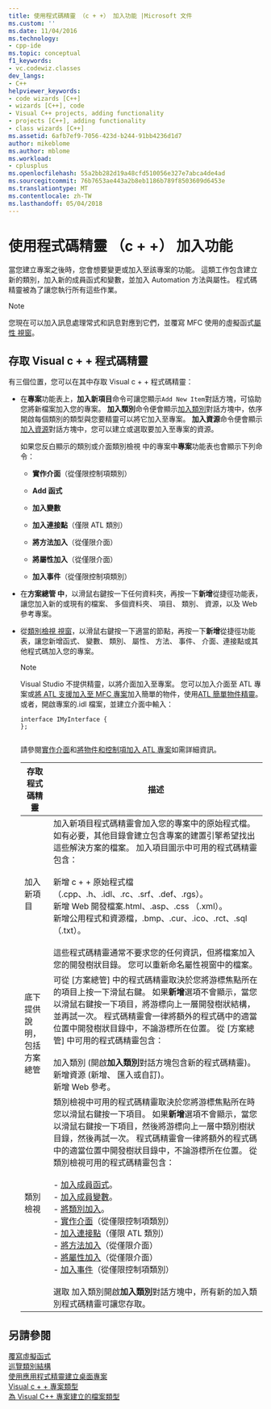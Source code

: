 ```yaml
---
title: 使用程式碼精靈 （c + +） 加入功能 |Microsoft 文件
ms.custom: ''
ms.date: 11/04/2016
ms.technology:
- cpp-ide
ms.topic: conceptual
f1_keywords:
- vc.codewiz.classes
dev_langs:
- C++
helpviewer_keywords:
- code wizards [C++]
- wizards [C++], code
- Visual C++ projects, adding functionality
- projects [C++], adding functionality
- class wizards [C++]
ms.assetid: 6afb7ef9-7056-423d-b244-91bb4236d1d7
author: mikeblome
ms.author: mblome
ms.workload:
- cplusplus
ms.openlocfilehash: 55a2bb282d19a48cfd510056e327e7abca4de4ad
ms.sourcegitcommit: 76b7653ae443a2b8eb1186b789f8503609d6453e
ms.translationtype: MT
ms.contentlocale: zh-TW
ms.lasthandoff: 05/04/2018
---
```

# <a name="adding-functionality-with-code-wizards-c"></a>使用程式碼精靈 （c + +） 加入功能
當您建立專案之後時，您會想要變更或加入至該專案的功能。 這類工作包含建立新的類別，加入新的成員函式和變數，並加入 Automation 方法與屬性。 程式碼精靈被為了讓您執行所有這些作業。  
  
> [!NOTE]
>  您現在可以加入訊息處理常式和訊息對應到它們，並覆寫 MFC 使用的虛擬函式[屬性 視窗](/visualstudio/ide/reference/properties-window)。  
  
## <a name="accessing-visual-c-code-wizards"></a>存取 Visual c + + 程式碼精靈  
 有三個位置，您可以在其中存取 Visual c + + 程式碼精靈：  
  
-   在**專案**功能表上，**加入新項目**命令可讓您顯示`Add New Item`對話方塊，可協助您將新檔案加入您的專案。 **加入類別**命令便會顯示[加入類別](../ide/add-class-dialog-box.md)對話方塊中，依序開啟每個類別的類型與您要精靈可以將它加入至專案。 **加入資源**命令便會顯示[加入資源](../windows/add-resource-dialog-box.md)對話方塊中，您可以建立或選取要加入至專案的資源。  
  
     如果您反白顯示的類別或介面類別檢視 中的專案中**專案**功能表也會顯示下列命令：  
  
    -   **實作介面**（從僅限控制項類別）  
  
    -   **Add 函式**  
  
    -   **加入變數**  
  
    -   **加入連接點**（僅限 ATL 類別）  
  
    -   **將方法加入**（從僅限介面）  
  
    -   **將屬性加入**（從僅限介面）  
  
    -   **加入事件**（從僅限控制項類別）  
  
-   在**方案總管 中**，以滑鼠右鍵按一下任何資料夾，再按一下**新增**從捷徑功能表，讓您加入新的或現有的檔案、 多個資料夾、 項目、 類別、 資源，以及 Web 參考專案。  
  
-   從[類別檢視 視窗](http://msdn.microsoft.com/en-us/8d7430a9-3e33-454c-a9e1-a85e3d2db925)，以滑鼠右鍵按一下適當的節點，再按一下**新增**從捷徑功能表，讓您新增函式、 變數、 類別、 屬性、 方法、 事件、 介面、連接點或其他程式碼加入您的專案。  
  
    > [!NOTE]
    >  Visual Studio 不提供精靈，以將介面加入至專案。 您可以加入介面至 ATL 專案或[將 ATL 支援加入至 MFC 專案](../mfc/reference/adding-atl-support-to-your-mfc-project.md)加入簡單的物件，使用[ATL 簡單物件精靈](../atl/reference/atl-simple-object-wizard.md)。 或者，開啟專案的.idl 檔案，並建立介面中輸入：  
  
    ```  
    interface IMyInterface {  
    };  
  
    ```  
  
     請參閱[實作介面](../ide/implementing-an-interface-visual-cpp.md)和[將物件和控制項加入 ATL 專案](../atl/reference/adding-objects-and-controls-to-an-atl-project.md)如需詳細資訊。  
  
    |存取程式碼精靈|描述|  
    |-----------------------------|-----------------|  
    |加入新項目|加入新項目程式碼精靈會加入您的專案中的原始程式檔。 如有必要，其他目錄會建立包含專案的建置引擎希望找出這些解決方案的檔案。 加入項目圖示中可用的程式碼精靈包含：<br /><br /> 新增 c + + 原始程式檔 （.cpp、.h、.idl、.rc、.srf、.def、.rgs）。<br />新增 Web 開發檔案.html、.asp、.css （.xml）。<br />新增公用程式和資源檔，.bmp、.cur、.ico、.rct、.sql （.txt）。<br /><br /> 這些程式碼精靈通常不要求您的任何資訊，但將檔案加入您的開發樹狀目錄。 您可以重新命名屬性視窗中的檔案。|  
    |底下提供說明，包括方案總管|可從 [方案總管] 中的程式碼精靈取決於您將游標焦點所在的項目上按一下滑鼠右鍵。 如果**新增**選項不會顯示，當您以滑鼠右鍵按一下項目，將游標向上一層開發樹狀結構，並再試一次。 程式碼精靈會一律將額外的程式碼中的適當位置中開發樹狀目錄中，不論游標所在位置。 從 [方案總管] 中可用的程式碼精靈包含：<br /><br /> 加入類別 (開啟**加入類別**對話方塊包含新的程式碼精靈)。<br />新增資源 (新增、 匯入或自訂)。<br />新增 Web 參考。|  
    |類別檢視|類別檢視中可用的程式碼精靈取決於您將游標焦點所在時您以滑鼠右鍵按一下項目。 如果**新增**選項不會顯示，當您以滑鼠右鍵按一下項目，然後將游標向上一層中類別樹狀目錄，然後再試一次。 程式碼精靈會一律將額外的程式碼中的適當位置中開發樹狀目錄中，不論游標所在位置。 從 類別檢視可用的程式碼精靈包含：<br /><br /> -   [加入成員函式](../ide/adding-a-member-function-visual-cpp.md)。<br />-   [加入成員變數](../ide/adding-a-member-variable-visual-cpp.md)。<br />-   [將類別加入](../ide/adding-a-class-visual-cpp.md)。<br />-   [實作介面](../ide/implement-interface-wizard.md)（從僅限控制項類別）<br />-   [加入連接點](../ide/implement-connection-point-wizard.md)（僅限 ATL 類別）<br />-   [將方法加入](../ide/add-method-wizard.md)（從僅限介面）<br />-   [將屬性加入](../ide/names-add-property-wizard.md)（從僅限介面）<br />-   [加入事件](../ide/add-event-wizard.md)（從僅限控制項類別）<br /><br /> 選取 加入類別開啟**加入類別**對話方塊中，所有新的加入類別程式碼精靈可讓您存取。|  
  
## <a name="see-also"></a>另請參閱  
 [覆寫虛擬函式](../ide/overriding-a-virtual-function-visual-cpp.md)   
 [巡覽類別結構](../ide/navigating-the-class-structure-visual-cpp.md)   
 [使用應用程式精靈建立桌面專案](../ide/creating-desktop-projects-by-using-application-wizards.md)   
 [Visual c + + 專案類型](../ide/visual-cpp-project-types.md)   
 [為 Visual C++ 專案建立的檔案類型](../ide/file-types-created-for-visual-cpp-projects.md)